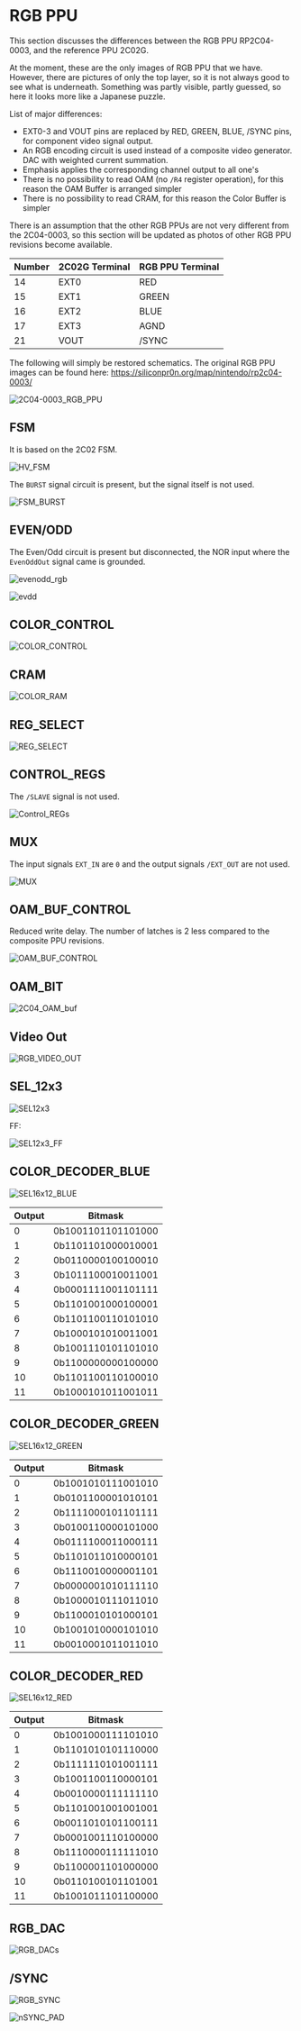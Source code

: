 # RGB PPU

This section discusses the differences between the RGB PPU RP2C04-0003, and the reference PPU 2C02G.

At the moment, these are the only images of RGB PPU that we have. However, there are pictures of only the top layer, so it is not always good to see what is underneath. Something was partly visible, partly guessed, so here it looks more like a Japanese puzzle.

List of major differences:
- EXT0-3 and VOUT pins are replaced by RED, GREEN, BLUE, /SYNC pins, for component video signal output.
- An RGB encoding circuit is used instead of a composite video generator. DAC with weighted current summation.
- Emphasis applies the corresponding channel output to all one's
- There is no possibility to read OAM (no `/R4` register operation), for this reason the OAM Buffer is arranged simpler
- There is no possibility to read CRAM, for this reason the Color Buffer is simpler

There is an assumption that the other RGB PPUs are not very different from the 2C04-0003, so this section will be updated as photos of other RGB PPU revisions become available.

|Number|2C02G Terminal|RGB PPU Terminal|
|---|---|---|
|14|EXT0|RED|
|15|EXT1|GREEN|
|16|EXT2|BLUE|
|17|EXT3|AGND|
|21|VOUT|/SYNC|

The following will simply be restored schematics. The original RGB PPU images can be found here: https://siliconpr0n.org/map/nintendo/rp2c04-0003/

![2C04-0003_RGB_PPU](/BreakingNESWiki/imgstore/ppu/rgb/2C04-0003_RGB_PPU.png)

## FSM

It is based on the 2C02 FSM.

![HV_FSM](/BreakingNESWiki/imgstore/ppu/rgb/HV_FSM.png)

The `BURST` signal circuit is present, but the signal itself is not used.

![FSM_BURST](/BreakingNESWiki/imgstore/ppu/rgb/FSM_BURST.jpg)

## EVEN/ODD

The Even/Odd circuit is present but disconnected, the NOR input where the `EvenOddOut` signal came is grounded.

![evenodd_rgb](/BreakingNESWiki/imgstore/ppu/rgb/evenodd_rgb.png)

![evdd](/BreakingNESWiki/imgstore/ppu/rgb/evdd.png)

## COLOR_CONTROL

![COLOR_CONTROL](/BreakingNESWiki/imgstore/ppu/rgb/COLOR_CONTROL.png)

## CRAM

![COLOR_RAM](/BreakingNESWiki/imgstore/ppu/rgb/COLOR_RAM.png)

## REG_SELECT

![REG_SELECT](/BreakingNESWiki/imgstore/ppu/rgb/REG_SELECT.png)

## CONTROL_REGS

The `/SLAVE` signal is not used.

![Control_REGs](/BreakingNESWiki/imgstore/ppu/rgb/Control_REGs.png)

## MUX

The input signals `EXT_IN` are `0` and the output signals `/EXT_OUT` are not used.

![MUX](/BreakingNESWiki/imgstore/ppu/rgb/MUX.png)

## OAM_BUF_CONTROL

Reduced write delay. The number of latches is 2 less compared to the composite PPU revisions.

![OAM_BUF_CONTROL](/BreakingNESWiki/imgstore/ppu/rgb/OAM_BUF_CONTROL.png)

## OAM_BIT

![2C04_OAM_buf](/BreakingNESWiki/imgstore/ppu/rgb/2C04_OAM_buf.jpg)

## Video Out

![RGB_VIDEO_OUT](/BreakingNESWiki/imgstore/ppu/rgb/RGB_VIDEO_OUT.png)

## SEL_12x3

![SEL12x3](/BreakingNESWiki/imgstore/ppu/rgb/SEL12x3.png)

FF:

![SEL12x3_FF](/BreakingNESWiki/imgstore/ppu/rgb/SEL12x3_FF.png)

## COLOR_DECODER_BLUE

![SEL16x12_BLUE](/BreakingNESWiki/imgstore/ppu/rgb/SEL16x12_BLUE.png)

|Output|Bitmask|
|---|---|
|0|0b1001101101101000|
|1|0b1101101000010001|
|2|0b0110000100100010|
|3|0b1011100010011001|
|4|0b0001111001101111|
|5|0b1101001000100001|
|6|0b1101100110101010|
|7|0b1000101010011001|
|8|0b1001110101101010|
|9|0b1100000000100000|
|10|0b1101100110100010|
|11|0b1000101011001011|

## COLOR_DECODER_GREEN

![SEL16x12_GREEN](/BreakingNESWiki/imgstore/ppu/rgb/SEL16x12_GREEN.png)

|Output|Bitmask|
|---|---|
|0|0b1001010111001010|
|1|0b0101100001010101|
|2|0b1111000101101111|
|3|0b0100110000101000|
|4|0b0111100011000111|
|5|0b1101011010000101|
|6|0b1110010000001101|
|7|0b0000001010111110|
|8|0b1000010111011010|
|9|0b1100010101000101|
|10|0b1001010000101010|
|11|0b0010001011011010|

## COLOR_DECODER_RED

![SEL16x12_RED](/BreakingNESWiki/imgstore/ppu/rgb/SEL16x12_RED.png)

|Output|Bitmask|
|---|---|
|0|0b1001000111101010|
|1|0b1101010101110000|
|2|0b1111110101001111|
|3|0b1001100110000101|
|4|0b0010000111111110|
|5|0b1101001001001001|
|6|0b0011010101100111|
|7|0b0001001110100000|
|8|0b1110000111111010|
|9|0b1100001101000000|
|10|0b0110100101101001|
|11|0b1001011101100000|

## RGB_DAC

![RGB_DACs](/BreakingNESWiki/imgstore/ppu/rgb/RGB_DACs.png)

## /SYNC

![RGB_SYNC](/BreakingNESWiki/imgstore/ppu/rgb/RGB_SYNC.png)

![nSYNC_PAD](/BreakingNESWiki/imgstore/ppu/rgb/nSYNC_PAD.png)
